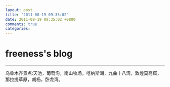 ```yaml
---
layout: post
title: "2011-08-19 09:35:02"
date: 2011-08-19 09:35:02 +0800
comments: true
categories: 
---
```


# freeness's blog

----------

>
乌鲁木齐景点:天池，葡萄沟，南山牧场，喀纳斯湖，九曲十八湾，敦煌莫高窟，那拉提草原，胡杨，卧龙湾。